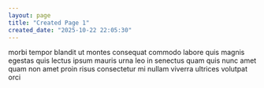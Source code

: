 ```yaml
---
layout: page
title: "Created Page 1"
created_date: "2025-10-22 22:05:30"
---
```


morbi tempor blandit ut montes consequat commodo labore quis magnis egestas quis lectus ipsum mauris urna leo in senectus quam quis nunc amet quam non amet proin risus consectetur mi nullam viverra ultrices volutpat orci 

